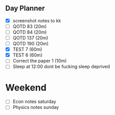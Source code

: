## Day Planner
- [x] screenshot notes to kk
- [ ] QOTD 83 (20m)
- [ ] QOTD 84 (20m)
- [ ] QOTD 137 (20m)
- [ ] QOTD 190 (20m)
- [x] TEST 7 (60m)
- [x] TEST 6 (60m)
- [ ] Correct the paper 1 (10m)
- [ ] Sleep at 12:00 dont be fucking sleep deprived

# Weekend
- [ ] Econ notes saturday
- [ ] Physics notes sunday